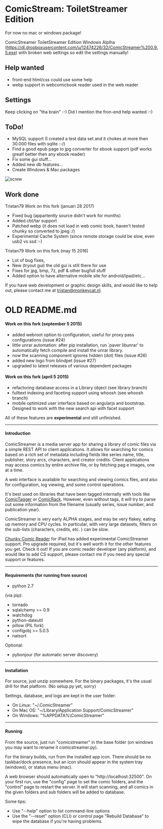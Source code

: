 # ComicStream: ToiletStreamer Edition

For now no mac or windows package! 

ComicStreamer ToiletStreamer Edition Windows Alplha (https://dl.dropboxusercontent.com/u/12474226/32/ComicStreamer%200.9.5.exe) with broken web settings so edit the settings manually!

## Help wanted
- front-end html/css could use some help
- webp support in webcomicbook reader used in the web reader

## Settings
Keep clicking on "tha brain" :-) Did I mention the fron-end help wanted :-)

## ToDo!

- MySQL support (I created a test data set and it chokes at more then 30.000 files with sqlite :-/)
- Find a good epub page to jpg converter for ebook support (pdf works great! better then any ebook reader)
- Fix some gui stuff...
- Added new db features...
- Create Windows & Mac packages

![screw](https://raw.githubusercontent.com/Tristan79/ComicStreamer/master/ad.png)

   
## Work done

Tristan79 Work on this fork (januari 28 2017)

- Fixed bug (appartently source didn't work for months)
- Added cbt/tar support
- Patched webp (it does not load in web comic book, haven't tested chunky so converted to jpeg :/)
- Experimental Cache System (since remote storage could be slow, even usb2 vs ssd :-)

Tristan79 Work on this fork (may 15 2016)

- Lot of bug fixes, 
- New (tryout gui) the old gui is still there for use
- Fixes for jpg, bmp, 7z, pdf & other bugfull stuff
- Added option to have alternative mobile site for android/ipad/etc...

If you have web development or graphic design skills, and would like to help out, please contact me at tristan@monkeycat.nl.




# OLD README.md

#### Work on this fork (september 5 2015)
 - added webroot option to configuration, useful for proxy pass configurations (issue #24)
 - little unrar automation: after pip installation, run `paver libunrar'
   to automatically fetch compile and install the unrar library.
 - now the scanning component ignores hidden (dot) files (issue #26)
 - added new logo from blindpet (issue #27)
 - upgraded to latest releases of various dependent packages
#### Work on this fork (april 5 2015)

 - refactoring database access in a Library object (see library branch)
 - fulltext indexing and faceting support using whoosh (see whoosh branch)
 - mobile optimized user interface based on angularjs and bootstrap. Designed
   to work with the new search api with facet support

All of these features are **experimental** and still unfinished.

-----
#### Introduction


ComicStreamer is a media server app for sharing a library of comic files via a simple REST API to client applications.
It allows for searching for comics based on a rich set of metadata including fields like series name, title, publisher,
story arcs, characters, and creator credits.  Client applications may access comics by entire archive file, or by fetching pag
e images, one at a time.

A web interface is available for searching and viewing comics files, and also for configuration, log viewing, and some control
operations.

It's best used on libraries that have been tagged internally with tools like [ComicTagger](http://code.google.com/p/comictagger/) or
[ComicRack](http://comicrack.cyolito.com/). However, even without tags, it will try to parse out some information from the filename
(usually series, issue number, and publication year).

ComicStreamer is very early ALPHA stages, and may be very flakey, eating up memory and CPU cycles. In particular, with very large datasets,
filters on the sub-lists (characters, credits, etc. ) can be slow.

[Chunky Comic Reader](http://chunkyreader.com/) for iPad has added experimental ComicStreamer support. Pro upgrade required, but it's well
worth it for the other features you get.  Check it out!  If you are comic reader developer (any platform), and would like to add CS support,
please contact me if you need any special support or features.

----------

#### Requirements (for running from source) 

* python 2.7

(via pip):

* tornado
* sqlalchemy >= 0.9
* watchdog
* python-dateutil
* pillow (PIL fork)
* configobj >= 5.0.5
* natsort

Optional:

* pybonjour (for automatic server discovery)


------
#### Installation

For source, just unzip somewhere.  For the binary packages, it's the usual drill for that platform.
(No setup.py yet, sorry)

Settings, database, and logs are kept in the user folder:

* On Linux: "~/.ComicStreamer"
* On Mac OS: "~/Library/Application Support/ComicStreamer"
* On Windows:  "%APPDATA%\ComicStreamer"

----------
#### Running

From the source, just run "comicstreamer" in the base folder (on windows you may want to rename it comicstreamer.py).

For the binary builds, run from the installed app icon.  There should be no taskbar/dock presence, but an icon should appear in the system tray
(windows), or status menu (mac).

A web browser should automatically open to "http://localhost:32500".  On your first run, use the "config" page to set the comic folders, and
the "control" page to restart the server.  It will start scanning, and all comics in the given folders and sub folders will be added to database.

Some tips:

* Use "--help" option to list command-line options
* Use the "--reset" option (CLI) or control page "Rebuild Database" to wipe the database if you're having problems.

